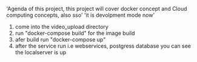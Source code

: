 'Agenda of this project, this project will cover docker concept and Cloud computing concepts, also sso'
'it is devolpment mode now'

1. come into the  video_upload directory
2. run "docker-compose build" for the image build
3. afer build run "docker-compose up"
4. after the service run i.e webservices, postgress database  you can see the localserver is up
